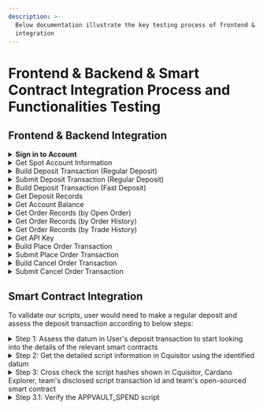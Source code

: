 ```yaml
---
description: >-
  Below documentation illustrate the key testing process of frontend & backend
  integration
---
```


# Frontend & Backend & Smart Contract Integration Process and Functionalities Testing

## Frontend & Backend Integration

<details>

<summary><strong>Sign in to Account</strong></summary>

After the user has pressed the connect wallet button and signed the wallet ownership verification message, frontend will send a signin request to backend using the `SignIn` API

### POST - SignIn (Status Code)

<figure><img src="../../.gitbook/assets/image (99).png" alt=""><figcaption></figcaption></figure>



The `200 status code` shows the api is being called and responded successfully

### POST - SignIn (Request params)

<figure><img src="../../.gitbook/assets/image (14).png" alt=""><figcaption></figcaption></figure>



The request param is aligned with the required request param from the backend API

<figure><img src="../../.gitbook/assets/image (54).png" alt=""><figcaption></figcaption></figure>



### POST - SignIn (Response)

<figure><img src="../../.gitbook/assets/image (55).png" alt=""><figcaption></figcaption></figure>



The response fields are aligned with the required response fields from the backend API

<figure><img src="../../.gitbook/assets/image (56).png" alt=""><figcaption></figcaption></figure>



</details>

<details>

<summary>Get Spot Account Information</summary>

After the user has performed a successful sign-in, frontend will call the GET spot-account API to retrieve necessary account information related to the user account

### GET - Spot-account (Status Code)

<figure><img src="../../.gitbook/assets/image (58).png" alt=""><figcaption></figcaption></figure>



The `200 status code` shows the api is being called and responded successfully

### GET - Spot-account (Response)

<figure><img src="../../.gitbook/assets/image (59).png" alt=""><figcaption></figcaption></figure>



The response fields are aligned with the required response fields from the backend API

<figure><img src="../../.gitbook/assets/image (60).png" alt=""><figcaption></figcaption></figure>

</details>

<details>

<summary>Build Deposit Transaction (Regular Deposit)</summary>

After successful signin, user can press the deposit button and select the "Regular deposit" to deposit funds when next hydra open event occurs. After inputting the deposit amount per asset, the user can press confirm to build the deposit transaction. User's wallet signature is required to authorized the deposit transaction. Smart contract is being integrated in this action as well (Please see the smart contract integration part below for more information).

### POST - /accounts/deposit/build (Status Code)

<figure><img src="../../.gitbook/assets/image (100).png" alt=""><figcaption></figcaption></figure>



The `200 status code` shows the api is being called and responded successfully

### POST - /accounts/deposit/build (Request params)

<figure><img src="../../.gitbook/assets/image (101).png" alt=""><figcaption></figcaption></figure>



The request param is aligned with the required request param from the backend API

<figure><img src="../../.gitbook/assets/image (102).png" alt=""><figcaption></figcaption></figure>



### POST - /accounts/deposit/build (Response)

<figure><img src="../../.gitbook/assets/image (103).png" alt=""><figcaption></figcaption></figure>



The response fields are aligned with the required response fields from the backend API

<figure><img src="../../.gitbook/assets/image (104).png" alt=""><figcaption></figcaption></figure>

</details>

<details>

<summary>Submit Deposit Transaction (Regular Deposit)</summary>

Continuing from the Build Deposit Transaction, frontend will submit the user-signed deposit transaction to the Cardano blockchain. The transaction must have been previously built using the /accounts/deposit/build endpoint and signed with the user's wallet.

</details>

<details>

<summary>Build Deposit Transaction (Fast Deposit)</summary>

After successful signin, user can press the deposit button and select the "Fast Deposit" to deposit funds shortly with aid of an operator. After inputting the deposit amount per asset, the user can press confirm to build the deposit transaction.

</details>

<details>

<summary>Get Deposit Records</summary>

After successful signin, user can visit the dashboard page to view the deposit records. Frontend will call the GET deposit-records API to retrieve the deposit records by the user.

### GET - Deposit-records (Status Code)

<figure><img src="../../.gitbook/assets/image (61).png" alt=""><figcaption></figcaption></figure>



The `200 status code` shows the api is being called and responded successfully

### GET - Deposit-records (Response)

<figure><img src="../../.gitbook/assets/image (62).png" alt=""><figcaption></figcaption></figure>



The deposit records shown in dashboard page are aligned with the data returned by the backend API. The backend API response fields are aligned with the required response fields from the backend API

<figure><img src="../../.gitbook/assets/image (63).png" alt=""><figcaption></figcaption></figure>



</details>



<details>

<summary>Get Account Balance</summary>

After successful signin, user can visit the trading page to view the account's available balance. Frontend will call the GET account-balance API to retrieve the account balance by the user.

### GET - account-balance (Status Code)

<figure><img src="../../.gitbook/assets/image (64).png" alt=""><figcaption></figcaption></figure>



The `200 status code` shows the api is being called and responded successfully

### GET - account-balance (Response)

<figure><img src="../../.gitbook/assets/image (65).png" alt=""><figcaption></figcaption></figure>



The available balance shown in trading page are aligned with the api response from backend. The response fields are aligned with the required response fields from the backend API

<figure><img src="../../.gitbook/assets/image (66).png" alt=""><figcaption></figcaption></figure>

</details>

<details>

<summary>Get Order Records (by Open Order)</summary>

After successful signin, user can visit the trading page to view the open order records. Frontend will call the GET order-records API filtered by status (openOrder) to retrieve the open order records by the user.

### GET - order-records (Status Code)

<figure><img src="../../.gitbook/assets/image (67).png" alt=""><figcaption></figcaption></figure>



The `200 status code` shows the api is being called and responded successfully



### GET - order-records (Response)

<figure><img src="../../.gitbook/assets/image (68).png" alt=""><figcaption></figcaption></figure>



The open order records shown in trading page are aligned with the api response from backend. The response fields are aligned with the required response fields from the backend API

<figure><img src="../../.gitbook/assets/image (69).png" alt=""><figcaption></figcaption></figure>

</details>

<details>

<summary>Get Order Records (by Order History)</summary>

After successful signin, user can visit the trading page to view the order history records. Frontend will call the GET order-records API filtered by status (orderHistory) to retrieve the order history records by the user.

### GET - order-records (Status Code)

<figure><img src="../../.gitbook/assets/image (70).png" alt=""><figcaption></figcaption></figure>



The `200 status code` shows the api is being called and responded successfully

### GET - order-records (Response)

<figure><img src="../../.gitbook/assets/image (71).png" alt=""><figcaption></figcaption></figure>



The order history records shown in trading page are aligned with the api response from backend. The response fields are aligned with the required response fields from the backend API

<figure><img src="../../.gitbook/assets/image (72).png" alt=""><figcaption></figcaption></figure>

</details>

<details>

<summary>Get Order Records (by Trade History)</summary>

After successful signin, user can visit the trading page to view the trade history records. Frontend will call the GET order-records API filtered by status (tradeHistory) to retrieve the trade history records by the user.

### GET - order-records (Status Code)

<figure><img src="../../.gitbook/assets/image (73).png" alt=""><figcaption></figcaption></figure>



The `200 status code` shows the api is being called and responded successfully

### GET - order-records (Response)

<figure><img src="../../.gitbook/assets/image (74).png" alt=""><figcaption></figcaption></figure>

The trade history records shown in trading page are aligned with the api response from backend. The response fields are aligned with the required response fields from the backend API

<figure><img src="../../.gitbook/assets/image (75).png" alt=""><figcaption></figcaption></figure>

</details>

<details>

<summary>Get API Key</summary>

After successful signin, user can visit the dashboard page to view the api-key. Frontend will call the GET api-key API to retrieve the api key by the user.

### GET - api-key (Status Code)

<figure><img src="../../.gitbook/assets/image (76).png" alt=""><figcaption></figcaption></figure>



The `200 status code` shows the api is being called and responded successfully

### GET - api-key (Response)

<figure><img src="../../.gitbook/assets/image (77).png" alt=""><figcaption></figcaption></figure>



The api key shown in dashboard page is aligned with the api response from backend. The response fields are aligned with the required response fields from the backend API

<figure><img src="../../.gitbook/assets/image (78).png" alt=""><figcaption></figcaption></figure>

</details>

<details>

<summary>Build Place Order Transaction</summary>

After successful signin, user can visit the trading page to place order. Frontend will call the POST order/build API to construct an unsigned Cardano transaction for placing a limit or market order. The transaction must be signed by the user's operation key and then submitted using the /order/submit endpoint.

### POST - order/build (Status Code)

<figure><img src="../../.gitbook/assets/image (79).png" alt=""><figcaption></figcaption></figure>



The `200 status code` shows the api is being called and responded successfully

### POST - order/build (Request Parameters)

<mark style="color:red;">To be updated</mark>



The request param's fields are aligned with the required request params from the backend API

<figure><img src="../../.gitbook/assets/image (81).png" alt=""><figcaption></figcaption></figure>



### POST - order/build (Response)

<figure><img src="../../.gitbook/assets/image (82).png" alt=""><figcaption></figcaption></figure>



The response fields are aligned with the required response fields from the backend API

<figure><img src="../../.gitbook/assets/image (83).png" alt=""><figcaption></figcaption></figure>

</details>

<details>

<summary>Submit Place Order Transaction</summary>

Continue from the Build Place Order Transaction section, frontend submits a signed order transaction to hydra. Use this endpoint after signing the transaction hex returned from /order/build

### POST - order/submit (Status Code)

<figure><img src="../../.gitbook/assets/image (84).png" alt=""><figcaption></figcaption></figure>



The `200 status code` shows the api is being called and responded successfully

### POST - order/submit (Request Parameters)

<figure><img src="../../.gitbook/assets/image (85).png" alt=""><figcaption></figcaption></figure>



The request param's fields are aligned with the required request params from the backend API

<figure><img src="../../.gitbook/assets/image (86).png" alt=""><figcaption></figcaption></figure>



### POST - order/submit (Response)

<figure><img src="../../.gitbook/assets/image (87).png" alt=""><figcaption></figcaption></figure>



The response fields are aligned with the required response fields from the backend API

<figure><img src="../../.gitbook/assets/image (88).png" alt=""><figcaption></figcaption></figure>



</details>

<details>

<summary>Build Cancel Order Transaction</summary>

After successful signin, user can visit the trading page to cancel order. Frontend will call the DELETE order/{id}/build API to construct an unsigned Cardano transaction for cancelling a specific order by its ID. The transaction must be signed by the user's operation key and then submitted using the /order/submit endpoint.

### DELETE - order/{id}/build (Status Code)

<figure><img src="../../.gitbook/assets/image (89).png" alt=""><figcaption></figcaption></figure>



The `200 status code` shows the api is being called and responded successfully

### DELETE - order/{id}/build (Response)

<figure><img src="../../.gitbook/assets/image (91).png" alt=""><figcaption></figcaption></figure>



The response field is aligned with the required response's field from the backend API

<figure><img src="../../.gitbook/assets/image (92).png" alt=""><figcaption></figcaption></figure>

</details>

<details>

<summary>Submit Cancel Order Transaction</summary>

Continue from the Build Cancel Order Transaction section, frontend submits a signed order transaction to hydra. Use this endpoint after signing the transaction hex returned from /order/{id}/build

### DELETE - order/submit (Status Code)

<figure><img src="../../.gitbook/assets/image (93).png" alt=""><figcaption></figcaption></figure>



The `200 status code` shows the api is being called and responded successfully



### DELETE - order/submit (Request params)

<figure><img src="../../.gitbook/assets/image (94).png" alt=""><figcaption></figcaption></figure>



The request param's fields are aligned with the required request params from the backend API

<figure><img src="../../.gitbook/assets/image (95).png" alt=""><figcaption></figcaption></figure>



### DELETE - order/submit (Response)

<figure><img src="../../.gitbook/assets/image (96).png" alt=""><figcaption></figcaption></figure>



The response field is aligned with the required response's field from the backend API

<figure><img src="../../.gitbook/assets/image (97).png" alt=""><figcaption></figcaption></figure>

</details>



## Smart Contract Integration

To validate our scripts, user would need to make a regular deposit and assess the deposit transaction according to below steps:

<details>

<summary>Step 1: Assess the datum in User's deposit transaction to start looking into the details of the relevant smart contracts</summary>

After signing and submitting the deposit transaction, user will be able to find the deposit transaction in browser wallet (e.g. eternl, vespr, etc.). User view the deposit transaction in Cardano Explorer and browse the "Reference Input" section. Click to expand the datum information for further verification in [https://cardananium.github.io/cquisitor/](https://cardananium.github.io/cquisitor/) (A tool supporting decode by CSL to verify all involved script information)



<figure><img src="../../.gitbook/assets/image (8).png" alt=""><figcaption></figcaption></figure>





</details>

<details>

<summary>Step 2: Get the detailed script information in Cquisitor using the identified datum</summary>

Copy the full datum found in step 1 to [https://cardananium.github.io/cquisitor/](https://cardananium.github.io/cquisitor/). Select `Decode by CSL` as the tool, `PlutusData` as the CSL type, `preprod` as network type, `BasicConversions` as Schema



<figure><img src="../../.gitbook/assets/image (9).png" alt=""><figcaption></figcaption></figure>



</details>

<details>

<summary>Step 3: Cross check the script hashes shown in Cquisitor, Cardano Explorer, team's disclosed script transaction id and team's open-sourced smart contract</summary>

The output's field sequence shown in the JSON in cquisitor is according to team's open-source smart contract's pub type AppOracleDatum:

Visit [https://github.com/deltadefi-protocol/aiken-virtual-dex/blob/staging/lib/hydra\_dex/types.ak](https://github.com/deltadefi-protocol/aiken-virtual-dex/blob/staging/lib/hydra_dex/types.ak) and locate the `pub type AppOracleDatum`:

```
pub type WithdrawalScriptHashes {
  app_deposit: ScriptHash,
  app_withdrawal: ScriptHash,
  emergency_cancel_order: ScriptHash,
}

pub type AppOracleDatum {
  operation_key: VerificationKeyHash,
  stop_key: VerificationKeyHash,
  oracle_nft: PolicyId,
  oracle_address: Address,
  app_vault_address: Address,
  app_deposit_request_token: PolicyId,
  app_deposit_request_address: Address,
  dex_account_balance_token: PolicyId,
  dex_account_balance_address: Address,
  dex_order_book_token: PolicyId,
  dex_order_book_address: Address,
  emergency_cancel_order_request_token: PolicyId,
  emergency_cancel_order_request_address: Address,
  emergency_withdrawal_request_token: PolicyId,
  emergency_withdrawal_request_address: Address,
  all_withdrawal_script_hashes: WithdrawalScriptHashes,
  hydra_info: HydraInfo,
}
```



For example, since `app_vault_address` is located as the 5th field of AppOracleDatum, it will be shown as the 4th field in the JSON outputted by cquisitor.



For the MVP, the team has only deployed below scripts with the corresponding ids:

1. APPVAULT\_SPEND: `57854b8511b1a50871ca963ec484dced2e2f7f896d30151539f199009627697f`
2. APPDEPOSITREQUEST\_MINT: `5cf70f97385098d8c4731e087b5c19d57eb5a0722020bca23c2dd500bba52bb42`
3. APPDEPOSITREQUEST\_SPEND: `a7411fbcef4165796e0c8eb398fab1114b63f9919a368e1b8fb1fa80744b41b4`
4. DEXACCOUNTBALANCE\_SPEND: `46986417bb211c7150eba6853e10ef23216712a108250b0a4a924e76be07caa4`
5. DEXORDERBOOK\_SPEND: `1e21600cc5e1886981ce99b6fc78789634c2900abf4bc9038511cc8449a171b1`
6. ACCOUNTOPERATION\_APPDEPOSIT: `6d98e85b02713a9847c76befaef89f87480e75e136900719b5fe4ef982aba813`
7. ACCOUNTOPERATION\_APPWITHDRAWAL: `9bb2b01da61f67625f658839a49c6e869a285d65fc9437a1ce3d8c0702259183`



</details>

<details>

<summary>Step 3.1: Verify the APPVAULT_SPEND script</summary>

tx id: `57854b8511b1a50871ca963ec484dced2e2f7f896d30151539f199009627697f`&#x20;



Search the trasnaction by tx id in Cardano explorer and locate the `script hash` in Outputs

<figure><img src="../../.gitbook/assets/image (12).png" alt=""><figcaption></figcaption></figure>



Validated the identified script hash with the output shown in cquisitor

<figure><img src="../../.gitbook/assets/image (13).png" alt=""><figcaption></figcaption></figure>



</details>

